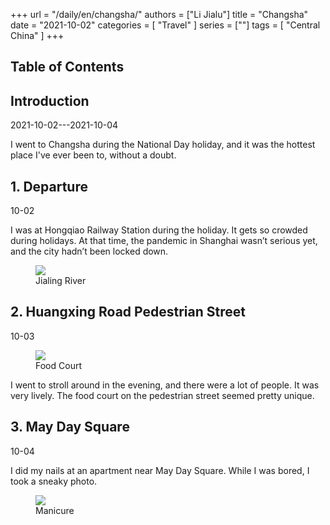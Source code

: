 +++
url = "/daily/en/changsha/"
authors = ["Li Jialu"]
title = "Changsha"
date = "2021-10-02"
categories = [
    "Travel"
]
series = [""]
tags = [
    "Central China"
]
+++
<!DOCTYPE html>
<html lang="en">
<head>
    <meta charset="UTF-8">
    <meta name="viewport" content="width=device-width, initial-scale=1.0">
    <link rel="stylesheet" href="/assets/css/styles.css">
    <script src="/assets/js/toc.js"></script>    
</head>
<body>
    <article>
        <nav>
            <h2>Table of Contents</h2>
            <ul id="toc">
                <!-- Table of contents will be dynamically generated here -->
            </ul>
        </nav>
        <section>
            <h2>Introduction</h2>
            <p>2021-10-02---2021-10-04</p>
            <p>I went to Changsha during the National Day holiday, and it was the hottest place I've ever been to, without a doubt.</p>
        </section>
        <section>
            <h2>1. Departure</h2>
            <p>10-02 <i class="fas fa-sun"></i></p>
            <p>I was at Hongqiao Railway Station during the holiday. It gets so crowded during holidays. At that time, the pandemic in Shanghai wasn’t serious yet, and the city hadn’t been locked down.</p>
            <div class="container">
                <div class="image">
                    <figure>
                        <a data-fancybox="gallery" href="/images/daily-travel/changsha1.jpg">
    <img src="/images/daily-travel/changsha1.jpg" loading="lazy">
</a>
                        <figcaption>Jialing River</figcaption>
                    </figure>
                </div>
            </div>
        </section>
        <section>
            <h2>2. Huangxing Road Pedestrian Street</h2>
            <p>10-03 <i class="fas fa-sun"></i></p>
            <div class="container">
                <div class="image">
                    <figure>
                        <a data-fancybox="gallery" href="/images/daily-travel/changsha3.jpg">
    <img src="/images/daily-travel/changsha3.jpg" loading="lazy">
</a>
                        <figcaption>Food Court</figcaption>
                    </figure>
                </div>
                <div class="text">
                    <p>I went to stroll around in the evening, and there were a lot of people. It was very lively. The food court on the pedestrian street seemed pretty unique.</p>
                </div>
            </div>
        </section>
        <section>
            <h2>3. May Day Square</h2>
            <p>10-04 <i class="fas fa-sun"></i></p>
            <div class="container">
                <div class="text">
                    <p>I did my nails at an apartment near May Day Square. While I was bored, I took a sneaky photo.</p>
                </div>
                <div class="image">
                    <figure>
                        <a data-fancybox="gallery" href="/images/daily-travel/changsha2.jpg">
    <img src="/images/daily-travel/changsha2.jpg" loading="lazy">
</a>
                        <figcaption>Manicure</figcaption>
                    </figure>
                </div>
            </div>
        </section>
    </article>
</body>
</html>
